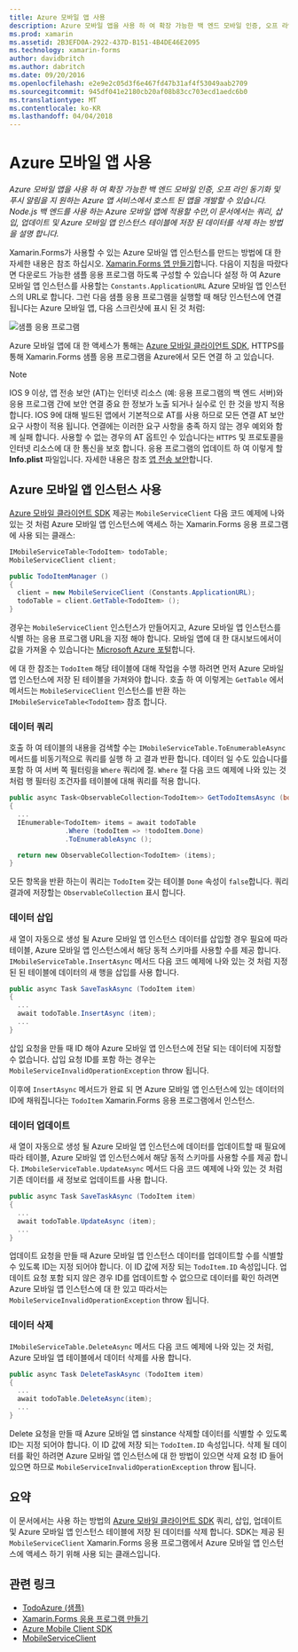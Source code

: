 ```yaml
---
title: Azure 모바일 앱 사용
description: Azure 모바일 앱을 사용 하 여 확장 가능한 백 엔드 모바일 인증, 오프 라인 동기화 및 푸시 알림을 지 원하는 Azure 앱 서비스에서 호스트 된 앱을 개발할 수 있습니다. Node.js 백 엔드를 사용 하는 Azure 모바일 앱에 적용할 수만,이 문서에서는 쿼리, 삽입, 업데이트 및 Azure 모바일 앱 인스턴스 테이블에 저장 된 데이터를 삭제 하는 방법을 설명 합니다.
ms.prod: xamarin
ms.assetid: 2B3EFD0A-2922-437D-B151-4B4DE46E2095
ms.technology: xamarin-forms
author: davidbritch
ms.author: dabritch
ms.date: 09/20/2016
ms.openlocfilehash: e2e9e2c05d3f6e467fd47b31af4f53049aab2709
ms.sourcegitcommit: 945df041e2180cb20af08b83cc703ecd1aedc6b0
ms.translationtype: MT
ms.contentlocale: ko-KR
ms.lasthandoff: 04/04/2018
---
```

# <a name="consuming-an-azure-mobile-app"></a>Azure 모바일 앱 사용

_Azure 모바일 앱을 사용 하 여 확장 가능한 백 엔드 모바일 인증, 오프 라인 동기화 및 푸시 알림을 지 원하는 Azure 앱 서비스에서 호스트 된 앱을 개발할 수 있습니다. Node.js 백 엔드를 사용 하는 Azure 모바일 앱에 적용할 수만,이 문서에서는 쿼리, 삽입, 업데이트 및 Azure 모바일 앱 인스턴스 테이블에 저장 된 데이터를 삭제 하는 방법을 설명 합니다._

Xamarin.Forms가 사용할 수 있는 Azure 모바일 앱 인스턴스를 만드는 방법에 대 한 자세한 내용은 참조 하십시오. [Xamarin.Forms 앱 만들기](https://azure.microsoft.com/documentation/articles/app-service-mobile-xamarin-forms-get-started/)합니다. 다음이 지침을 따랐다면 다운로드 가능한 샘플 응용 프로그램 하도록 구성할 수 있습니다 설정 하 여 Azure 모바일 앱 인스턴스를 사용할는 `Constants.ApplicationURL` Azure 모바일 앱 인스턴스의 URL로 합니다. 그런 다음 샘플 응용 프로그램을 실행할 때 해당 인스턴스에 연결 됩니다는 Azure 모바일 앱, 다음 스크린샷에 표시 된 것 처럼:

![](azure-images/portal.png "샘플 응용 프로그램")

Azure 모바일 앱에 대 한 액세스가 통해는 [Azure 모바일 클라이언트 SDK](https://www.nuget.org/packages/Microsoft.Azure.Mobile.Client/), HTTPS를 통해 Xamarin.Forms 샘플 응용 프로그램을 Azure에서 모든 연결 하 고 있습니다.

> [!NOTE]
> IOS 9 이상, 앱 전송 보안 (AT)는 인터넷 리소스 (예: 응용 프로그램의 백 엔드 서버)와 응용 프로그램 간에 보안 연결 중요 한 정보가 노출 되거나 실수로 인 한 것을 방지 적용 합니다. IOS 9에 대해 빌드된 앱에서 기본적으로 AT를 사용 하므로 모든 연결 AT 보안 요구 사항이 적용 됩니다. 연결에는 이러한 요구 사항을 충족 하지 않는 경우 예외와 함께 실패 합니다.
> 사용할 수 없는 경우의 AT 옵트인 수 있습니다는 `HTTPS` 및 프로토콜을 인터넷 리소스에 대 한 통신을 보호 합니다. 응용 프로그램의 업데이트 하 여 이렇게 할 **Info.plist** 파일입니다. 자세한 내용은 참조 [앱 전송 보안](~/ios/app-fundamentals/ats.md)합니다.

## <a name="consuming-an-azure-mobile-app-instance"></a>Azure 모바일 앱 인스턴스 사용

[Azure 모바일 클라이언트 SDK](https://www.nuget.org/packages/Microsoft.Azure.Mobile.Client/) 제공는 `MobileServiceClient` 다음 코드 예제에 나와 있는 것 처럼 Azure 모바일 앱 인스턴스에 액세스 하는 Xamarin.Forms 응용 프로그램에 사용 되는 클래스:

```csharp
IMobileServiceTable<TodoItem> todoTable;
MobileServiceClient client;

public TodoItemManager ()
{
  client = new MobileServiceClient (Constants.ApplicationURL);
  todoTable = client.GetTable<TodoItem> ();
}
```

경우는 `MobileServiceClient` 인스턴스가 만들어지고, Azure 모바일 앱 인스턴스를 식별 하는 응용 프로그램 URL을 지정 해야 합니다. 모바일 앱에 대 한 대시보드에서이 값을 가져올 수 있습니다는 [Microsoft Azure 포털](https://portal.azure.com/)합니다.

에 대 한 참조는 `TodoItem` 해당 테이블에 대해 작업을 수행 하려면 먼저 Azure 모바일 앱 인스턴스에 저장 된 테이블을 가져와야 합니다. 호출 하 여 이렇게는 `GetTable` 에서 메서드는 `MobileServiceClient` 인스턴스를 반환 하는 `IMobileServiceTable<TodoItem>` 참조 합니다.

### <a name="querying-data"></a>데이터 쿼리

호출 하 여 테이블의 내용을 검색할 수는 `IMobileServiceTable.ToEnumerableAsync` 메서드를 비동기적으로 쿼리를 실행 하 고 결과 반환 합니다. 데이터 일 수도 있습니다를 포함 하 여 서버 쪽 필터링을 `Where` 쿼리에 절. `Where` 절 다음 코드 예제에 나와 있는 것 처럼 행 필터링 조건자를 테이블에 대해 쿼리를 적용 합니다.

```csharp
public async Task<ObservableCollection<TodoItem>> GetTodoItemsAsync (bool syncItems = false)
{
  ...
  IEnumerable<TodoItem> items = await todoTable
              .Where (todoItem => !todoItem.Done)
              .ToEnumerableAsync ();

  return new ObservableCollection<TodoItem> (items);
}
```

모든 항목을 반환 하는이 쿼리는 `TodoItem` 갖는 테이블 `Done` 속성이 `false`합니다. 쿼리 결과에 저장할는 `ObservableCollection` 표시 합니다.

### <a name="inserting-data"></a>데이터 삽입

새 열이 자동으로 생성 될 Azure 모바일 앱 인스턴스 데이터를 삽입할 경우 필요에 따라 테이블, Azure 모바일 앱 인스턴스에서 해당 동적 스키마를 사용할 수를 제공 합니다. `IMobileServiceTable.InsertAsync` 메서드 다음 코드 예제에 나와 있는 것 처럼 지정된 된 테이블에 데이터의 새 행을 삽입를 사용 합니다.

```csharp
public async Task SaveTaskAsync (TodoItem item)
{
  ...
  await todoTable.InsertAsync (item);
  ...
}
```

삽입 요청을 만들 때 ID 해야 Azure 모바일 앱 인스턴스에 전달 되는 데이터에 지정할 수 없습니다. 삽입 요청 ID를 포함 하는 경우는 `MobileServiceInvalidOperationException` throw 됩니다.

이후에 `InsertAsync` 메서드가 완료 되 면 Azure 모바일 앱 인스턴스에 있는 데이터의 ID에 채워집니다는 `TodoItem` Xamarin.Forms 응용 프로그램에서 인스턴스.

### <a name="updating-data"></a>데이터 업데이트

새 열이 자동으로 생성 될 Azure 모바일 앱 인스턴스에 데이터를 업데이트할 때 필요에 따라 테이블, Azure 모바일 앱 인스턴스에서 해당 동적 스키마를 사용할 수를 제공 합니다. `IMobileServiceTable.UpdateAsync` 메서드 다음 코드 예제에 나와 있는 것 처럼 기존 데이터를 새 정보로 업데이트를 사용 합니다.

```csharp
public async Task SaveTaskAsync (TodoItem item)
{
  ...
  await todoTable.UpdateAsync (item);
  ...
}
```

업데이트 요청을 만들 때 Azure 모바일 앱 인스턴스 데이터를 업데이트할 수를 식별할 수 있도록 ID는 지정 되어야 합니다. 이 ID 값에 저장 되는 `TodoItem.ID` 속성입니다. 업데이트 요청 포함 되지 않은 경우 ID를 업데이트할 수 없으므로 데이터를 확인 하려면 Azure 모바일 앱 인스턴스에 대 한 있고 따라서는 `MobileServiceInvalidOperationException` throw 됩니다.

### <a name="deleting-data"></a>데이터 삭제

`IMobileServiceTable.DeleteAsync` 메서드 다음 코드 예제에 나와 있는 것 처럼, Azure 모바일 앱 테이블에서 데이터 삭제를 사용 합니다.

```csharp
public async Task DeleteTaskAsync (TodoItem item)
{
  ...
  await todoTable.DeleteAsync(item);
  ...
}
```

Delete 요청을 만들 때 Azure 모바일 앱 sinstance 삭제할 데이터를 식별할 수 있도록 ID는 지정 되어야 합니다. 이 ID 값에 저장 되는 `TodoItem.ID` 속성입니다. 삭제 될 데이터를 확인 하려면 Azure 모바일 앱 인스턴스에 대 한 방법이 있으면 삭제 요청 ID 들어 있으면 하므로 `MobileServiceInvalidOperationException` throw 됩니다.

## <a name="summary"></a>요약

이 문서에서는 사용 하는 방법의 [Azure 모바일 클라이언트 SDK](https://www.nuget.org/packages/Microsoft.Azure.Mobile.Client/) 쿼리, 삽입, 업데이트 및 Azure 모바일 앱 인스턴스 테이블에 저장 된 데이터를 삭제 합니다. SDK는 제공 된 `MobileServiceClient` Xamarin.Forms 응용 프로그램에서 Azure 모바일 앱 인스턴스에 액세스 하기 위해 사용 되는 클래스입니다.


## <a name="related-links"></a>관련 링크

- [TodoAzure (샘플)](https://developer.xamarin.com/samples/xamarin-forms/WebServices/TodoAzure/)
- [Xamarin.Forms 응용 프로그램 만들기](https://azure.microsoft.com/documentation/articles/app-service-mobile-xamarin-forms-get-started/)
- [Azure Mobile Client SDK](https://www.nuget.org/packages/Microsoft.Azure.Mobile.Client/)
- [MobileServiceClient](https://msdn.microsoft.com/library/azure/microsoft.windowsazure.mobileservices.mobileserviceclient(v=azure.10).aspx)
